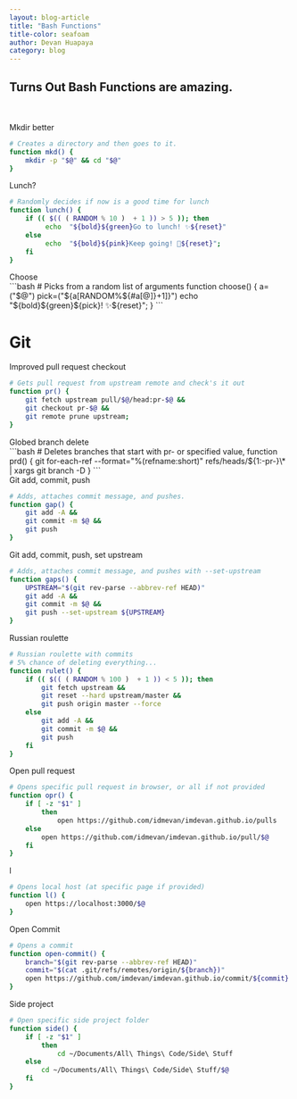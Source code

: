 ```yaml
---
layout: blog-article
title: "Bash Functions"
title-color: seafoam
author: Devan Huapaya
category: blog
---
```


## Turns Out Bash Functions are amazing.

<br>
<br>

<div class="center">Mkdir better</div>

```bash
# Creates a directory and then goes to it.
function mkd() {
    mkdir -p "$@" && cd "$@"
}
```

<div class="center">Lunch?</div>

```bash
# Randomly decides if now is a good time for lunch
function lunch() {
    if (( $(( ( RANDOM % 10 )  + 1 )) > 5 )); then
         echo  "${bold}${green}Go to lunch! ✨${reset}"
    else
         echo  "${bold}${pink}Keep going! 💫${reset}";
    fi
}
```

<div class="center">Choose</div>
```bash
# Picks from a random list of arguments
function choose() {
    a=("$@")
    pick=("${a[RANDOM%${#a[@]}+1]}")
    echo "${bold}${green}${pick}! ✨${reset}";
}
```

# Git
<div class="center">Improved pull request checkout</div>

```bash
# Gets pull request from upstream remote and check's it out
function pr() {
    git fetch upstream pull/$@/head:pr-$@ &&
    git checkout pr-$@ &&
    git remote prune upstream;
}
```

<div class="center">Globed branch delete</div>
```bash
# Deletes branches that start with pr- or specified value,
function prd() {
  git for-each-ref --format="%(refname:short)" refs/heads/${1:-pr-}\* | xargs git branch -D
}
```

<div class="center">Git add, commit, push</div>

```bash
# Adds, attaches commit message, and pushes.
function gap() {
    git add -A &&
    git commit -m $@ &&
    git push
}
```

<div class="center">Git add, commit, push, set upstream</div>

```bash
# Adds, attaches commit message, and pushes with --set-upstream
function gaps() {
    UPSTREAM="$(git rev-parse --abbrev-ref HEAD)"
    git add -A &&
    git commit -m $@ &&
    git push --set-upstream ${UPSTREAM}
}
```

<div class="center">Russian roulette</div>

```bash
# Russian roulette with commits
# 5% chance of deleting everything...
function rulet() {
    if (( $(( ( RANDOM % 100 )  + 1 )) < 5 )); then
        git fetch upstream &&
        git reset --hard upstream/master &&
        git push origin master --force
    else
        git add -A &&
        git commit -m $@ &&
        git push
    fi
}
```

<div class="center">Open pull request</div>

```bash
# Opens specific pull request in browser, or all if not provided
function opr() {
    if [ -z "$1" ]
        then
            open https://github.com/idmevan/imdevan.github.io/pulls
    else
        open https://github.com/idmevan/imdevan.github.io/pull/$@
    fi
}
```

<div class="center">l</div>

```bash
# Opens local host (at specific page if provided)
function l() {
    open https://localhost:3000/$@
}
```

<div class="center">Open Commit</div>

```bash
# Opens a commit
function open-commit() {
    branch="$(git rev-parse --abbrev-ref HEAD)"
    commit="$(cat .git/refs/remotes/origin/${branch})"
    open https://github.com/imdevan/imdevan.github.io/commit/${commit}
}
```

<div class="center">Side project</div>

```bash
# Open specific side project folder
function side() {
    if [ -z "$1" ]
        then
            cd ~/Documents/All\ Things\ Code/Side\ Stuff
    else
        cd ~/Documents/All\ Things\ Code/Side\ Stuff/$@
    fi
}
```
